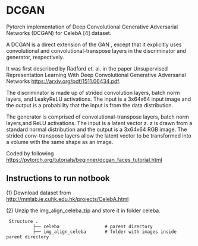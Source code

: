 # DCGAN

Pytorch implementation of Deep Convolutional Generative Adversarial Networks (DCGAN) for CelebA [4] dataset.

A DCGAN is a direct extension of the GAN , except that it explicitly uses convolutional and convolutional-transpose layers in the discriminator and generator, respectively. 

It was first described by Radford et. al. in the paper Unsupervised Representation Learning With Deep Convolutional Generative Adversarial Networks https://arxiv.org/pdf/1511.06434.pdf. 

The discriminator is made up of strided convolution layers, batch norm layers, and LeakyReLU activations. The input is a 3x64x64 input image and the output is a probability that the input is from the data distribution. 

The generator is comprised of convolutional-transpose layers, batch norm layers,and ReLU activations. The input is a latent vector z. z is drawn from a standard normal distribution and the output is a 3x64x64 RGB image. The strided conv-transpose layers allow the latent vector to be transformed into a volume with the same shape as an image. 

Coded by following https://pytorch.org/tutorials/beginner/dcgan_faces_tutorial.html

## Instructions to run notbook

(1) Download dataset from http://mmlab.ie.cuhk.edu.hk/projects/CelebA.html

(2) Unzip the img_align_celeba.zip and store it in folder celeba.
     
     Structure .
              ├── celeba                 # parent directory
              ├── img_align_celeba       # folder with images inside parent directory
